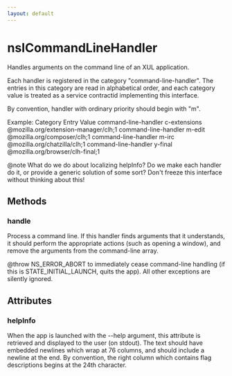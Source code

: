 ```yaml
---
layout: default
---
```


# nsICommandLineHandler #

Handles arguments on the command line of an XUL application.

Each handler is registered in the category "command-line-handler".
The entries in this category are read in alphabetical order, and each
category value is treated as a service contractid implementing this
interface.

By convention, handler with ordinary priority should begin with "m".

Example:
Category             Entry          Value
command-line-handler c-extensions   @mozilla.org/extension-manager/clh;1
command-line-handler m-edit         @mozilla.org/composer/clh;1
command-line-handler m-irc          @mozilla.org/chatzilla/clh;1
command-line-handler y-final        @mozilla.org/browser/clh-final;1

@note What do we do about localizing helpInfo? Do we make each handler do it,
      or provide a generic solution of some sort? Don't freeze this interface
      without thinking about this!


## Methods ##

### handle ###

Process a command line. If this handler finds arguments that it
understands, it should perform the appropriate actions (such as opening
a window), and remove the arguments from the command-line array.

@throw NS_ERROR_ABORT to immediately cease command-line handling
       (if this is STATE_INITIAL_LAUNCH, quits the app).
       All other exceptions are silently ignored.


## Attributes ##

### helpInfo ###

When the app is launched with the --help argument, this attribute
is retrieved and displayed to the user (on stdout). The text should
have embedded newlines which wrap at 76 columns, and should include
a newline at the end. By convention, the right column which contains flag
descriptions begins at the 24th character.

